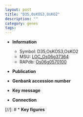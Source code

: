 ```yaml
---
layout: post
title: "D35,OsKOS3,OsKO2"
description: ""
category: genes
tags: 
---
```


* **Information**  
    + Symbol: D35,OsKOS3,OsKO2  
    + MSU: [LOC_Os06g37364](http://rice.uga.edu/cgi-bin/ORF_infopage.cgi?orf=LOC_Os06g37364)  
    + RAPdb: [Os06g0570100](http://rapdb.dna.affrc.go.jp/viewer/gbrowse_details/irgsp1?name=Os06g0570100)  

* **Publication**  

* **Genbank accession number**  

* **Key message**  

* **Connection**  

[//]: # * **Key figures**  


